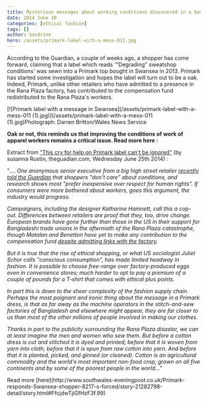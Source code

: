 ```yaml
---
title: Mysterious messages about working conditions discovered in a Swansea store...
date: 2014 June 30
categories: [ethical fashion]
tags: []
author: Sandrine
hero: /assets/primark-label-with-a-mess-011.jpg
---
```

According to the Guardian, a couple of weeks ago, a shopper has come forward, claiming that a label which reads '"Degrading" sweatshop conditions' was sewn into a Primark top bought in Swansea in 2013\. Primark has started some investigation and hopes the label will turn out to be a oak. Indeed, Primark, unlike other retailers who have admitted to a presence in the Rana Plaza factory, has contributed to the compensation fund redistributed to the Rana Plaza's workers.

[![Primark label with a message in Swansea](/assets/primark-label-with-a-mess-011 (1).jpg)](/assets/primark-label-with-a-mess-011 (1).jpg)Photograph: Darren Britton/Wales News Service

**Oak or not, this reminds us that improving the conditions of work of apparel workers remains a critical issue. Read more here :**

Extract from ["This cry for help on Primark label can't be ignored"](http://www.theguardian.com/commentisfree/2014/jun/25/primark-label-swansea-textile-industry-rana-plaza) (by susanna Rustin, theguadian.com, Wednesday June 25th 2014) :

".... _One anonymous senior executive from a big high street retailer [recently told the Guardian](http://www.theguardian.com/world/2014/apr/19/rana-plaza-bangladesh-one-year-on) that shoppers "don't care" about conditions, and research shows most "prefer inexpensive over respect for human rights". If consumers were more bothered about workers, goes this argument, the industry would progress._

_Campaigners, including the designer Katharine Hamnett, call this a cop-out. Differences between retailers are proof that they, too, drive change. European brands have gone further than those in the US in their support for Bangladeshi trade unions in the aftermath of the Rana Plaza catastrophe, though Matalan and Benetton have yet to make any contribution to the compensation fund [despite admitting links with the factory](http://www.theguardian.com/world/2014/jun/19/rana-plaza-uk-pressure-compensation-fund-victims)._

_But it is true that the rise of ethical shopping, or what US sociologist Juliet Schor calls "conscious consumption", has made limited headway in fashion. It is possible to choose free-range over factory-produced eggs even in convenience stores; much harder to opt to pay a premium of a couple of pounds for a T-shirt that comes with ethical plus points._

_In part this is down to the sheer complexity of the fashion supply chain. Perhaps the most poignant and ironic thing about the message in a Primark dress, is that as far away as the machine operators in the stitch-and-sew factories of Bangladesh and elsewhere might appear, they are far closer to us than most of the other millions of people involved in making our clothes._

_Thanks in part to the publicity surrounding the Rana Plaza disaster, we can at least imagine the men and women who sew them. But before a cotton dress is cut and stitched it is dyed and printed; before that it is woven from yarn into cloth; before that it is spun from raw cotton into yarn. And before that it is planted, picked, and ginned (or cleaned). Cotton is an agricultural commodity and the world's most important non-food crop, grown on all five continents and by some of the poorest people in the world..."_

<div class="copy-paste-block">Read more [here](http://www.southwales-eveningpost.co.uk/Primark-responds-Swansea-shopper-8217-s-forced/story-21282798-detail/story.html#FfcjdwTjiGfHzF3f.99)</div>